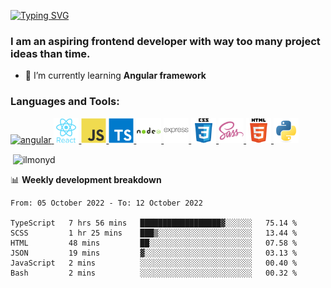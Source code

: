 [![Typing SVG](https://readme-typing-svg.herokuapp.com?color=%23e07a5f&size=40&center=false&vCenter=true&multiline=true&width=900&height=70&lines=Hi%2C+my+name+is+Oleg)](https://git.io/typing-svg)

<h3>
  I am an aspiring frontend developer with way too many project ideas than time.</h3>

- 🌱 I’m currently learning **Angular framework**

<p align="left">
</p>


<h3 align="left">Languages and Tools:</h3>
<p align="left">
  <a href="https://angular.io" target="_blank" rel="noreferrer">
    <img
      src="https://angular.io/assets/images/logos/angular/angular.svg"
      alt="angular"
      width="40"
      height="40"
    />
  </a>
  <a href="https://reactjs.org/" target="_blank" rel="noreferrer">
    <img
      src="https://raw.githubusercontent.com/devicons/devicon/master/icons/react/react-original-wordmark.svg"
      alt="react"
      width="40"
      height="40"
    />
  </a>
  <a
    href="https://developer.mozilla.org/en-US/docs/Web/JavaScript"
    target="_blank"
    rel="noreferrer"
  >
    <img
      src="https://raw.githubusercontent.com/devicons/devicon/master/icons/javascript/javascript-original.svg"
      alt="javascript"
      width="40"
      height="40"
    />
  </a>
  <a href="https://www.typescriptlang.org/" target="_blank" rel="noreferrer">
    <img
      src="https://raw.githubusercontent.com/devicons/devicon/master/icons/typescript/typescript-original.svg"
      alt="typescript"
      width="40"
      height="40"
    />
  </a>
  <a href="https://nodejs.org" target="_blank" rel="noreferrer">
    <img
      src="https://raw.githubusercontent.com/devicons/devicon/master/icons/nodejs/nodejs-original-wordmark.svg"
      alt="nodejs"
      width="40"
      height="40"
    />
  </a>
  <a href="https://expressjs.com" target="_blank" rel="noreferrer">
    <img
      src="https://raw.githubusercontent.com/devicons/devicon/master/icons/express/express-original-wordmark.svg"
      alt="express"
      width="40"
      height="40"
    />
  </a>
  <a href="https://www.w3schools.com/css/" target="_blank" rel="noreferrer">
    <img
      src="https://raw.githubusercontent.com/devicons/devicon/master/icons/css3/css3-original-wordmark.svg"
      alt="css3"
      width="40"
      height="40"
    />
  </a>
  <a href="https://sass-lang.com" target="_blank" rel="noreferrer">
    <img
      src="https://raw.githubusercontent.com/devicons/devicon/master/icons/sass/sass-original.svg"
      alt="sass"
      width="40"
      height="40"
    />
  </a>
  <a href="https://www.w3.org/html/" target="_blank" rel="noreferrer">
    <img
      src="https://raw.githubusercontent.com/devicons/devicon/master/icons/html5/html5-original-wordmark.svg"
      alt="html5"
      width="40"
      height="40"
    />
  </a>
  <a href="https://www.python.org" target="_blank" rel="noreferrer">
    <img
      src="https://raw.githubusercontent.com/devicons/devicon/master/icons/python/python-original.svg"
      alt="python"
      width="40"
      height="40"
    />
  </a>
</p>



<p>&nbsp;<img align="center" src="https://github-readme-stats.vercel.app/api?username=ilmonyd&show_icons=true&theme=calm&locale=en" alt="ilmonyd" /></p>


📊 **Weekly development breakdown**
<!--START_SECTION:waka-->

```text
From: 05 October 2022 - To: 12 October 2022

TypeScript   7 hrs 56 mins   ██████████████████▓░░░░░░   75.14 %
SCSS         1 hr 25 mins    ███▒░░░░░░░░░░░░░░░░░░░░░   13.44 %
HTML         48 mins         ██░░░░░░░░░░░░░░░░░░░░░░░   07.58 %
JSON         19 mins         ▓░░░░░░░░░░░░░░░░░░░░░░░░   03.13 %
JavaScript   2 mins          ░░░░░░░░░░░░░░░░░░░░░░░░░   00.40 %
Bash         2 mins          ░░░░░░░░░░░░░░░░░░░░░░░░░   00.32 %
```

<!--END_SECTION:waka-->
